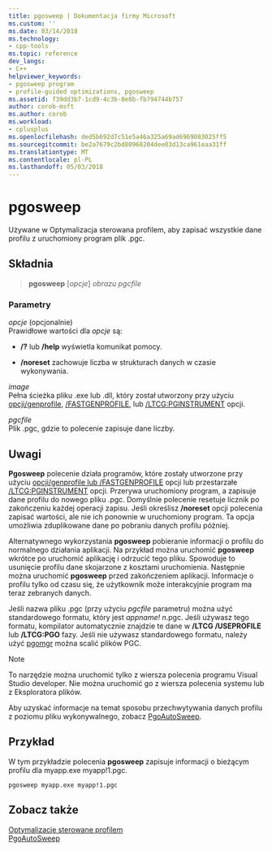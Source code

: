 ```yaml
---
title: pgosweep | Dokumentacja firmy Microsoft
ms.custom: ''
ms.date: 03/14/2018
ms.technology:
- cpp-tools
ms.topic: reference
dev_langs:
- C++
helpviewer_keywords:
- pgosweep program
- profile-guided optimizations, pgosweep
ms.assetid: f39dd3b7-1cd9-4c3b-8e8b-fb794744b757
author: corob-msft
ms.author: corob
ms.workload:
- cplusplus
ms.openlocfilehash: ded5b692d7c51e5a46a325a69ad6969083025ff5
ms.sourcegitcommit: be2a7679c2bd80968204dee03d13ca961eaa31ff
ms.translationtype: MT
ms.contentlocale: pl-PL
ms.lasthandoff: 05/03/2018
---
```

# <a name="pgosweep"></a>pgosweep

Używane w Optymalizacja sterowana profilem, aby zapisać wszystkie dane profilu z uruchomiony program plik .pgc.

## <a name="syntax"></a>Składnia

> **pgosweep** [*opcje*] *obrazu* *pgcfile*

### <a name="parameters"></a>Parametry

*opcje* (opcjonalnie)<br/>
Prawidłowe wartości dla *opcje* są:

- **/?** lub **/help** wyświetla komunikat pomocy.

- **/noreset** zachowuje liczba w strukturach danych w czasie wykonywania.

*image*<br/>
Pełna ścieżka pliku .exe lub .dll, który został utworzony przy użyciu [opcji/genprofile](genprofile-fastgenprofile-generate-profiling-instrumented-build.md), [/FASTGENPROFILE](genprofile-fastgenprofile-generate-profiling-instrumented-build.md), lub [/LTCG:PGINSTRUMENT](ltcg-link-time-code-generation.md) opcji.

*pgcfile*<br/>
Plik .pgc, gdzie to polecenie zapisuje dane liczby.

## <a name="remarks"></a>Uwagi

**Pgosweep** polecenie działa programów, które zostały utworzone przy użyciu [opcji/genprofile lub /FASTGENPROFILE](genprofile-fastgenprofile-generate-profiling-instrumented-build.md) opcji lub przestarzałe [/LTCG:PGINSTRUMENT](ltcg-link-time-code-generation.md) opcji. Przerywa uruchomiony program, a zapisuje dane profilu do nowego pliku .pgc. Domyślnie polecenie resetuje licznik po zakończeniu każdej operacji zapisu. Jeśli określisz **/noreset** opcji polecenia zapisać wartości, ale nie ich ponownie w uruchomiony program. Ta opcja umożliwia zduplikowane dane po pobraniu danych profilu później.

Alternatywnego wykorzystania **pgosweep** pobieranie informacji o profilu do normalnego działania aplikacji. Na przykład można uruchomić **pgosweep** wkrótce po uruchomić aplikację i odrzucić tego pliku. Spowoduje to usunięcie profilu dane skojarzone z kosztami uruchomienia. Następnie można uruchomić **pgosweep** przed zakończeniem aplikacji. Informacje o profilu tylko od czasu się, że użytkownik może interakcyjnie program ma teraz zebranych danych.

Jeśli nazwa pliku .pgc (przy użyciu *pgcfile* parametru) można użyć standardowego formatu, który jest *appname! n*.pgc. Jeśli używasz tego formatu, kompilator automatycznie znajdzie te dane w **/LTCG /USEPROFILE** lub **/LTCG:PGO** fazy. Jeśli nie używasz standardowego formatu, należy użyć [pgomgr](pgomgr.md) można scalić plików PGC.

> [!NOTE]
> To narzędzie można uruchomić tylko z wiersza polecenia programu Visual Studio developer. Nie można uruchomić go z wiersza polecenia systemu lub z Eksploratora plików.

Aby uzyskać informacje na temat sposobu przechwytywania danych profilu z poziomu pliku wykonywalnego, zobacz [PgoAutoSweep](pgoautosweep.md).

## <a name="example"></a>Przykład

W tym przykładzie polecenia **pgosweep** zapisuje informacji o bieżącym profilu dla myapp.exe myapp!1.pgc.

`pgosweep myapp.exe myapp!1.pgc`

## <a name="see-also"></a>Zobacz także

[Optymalizacje sterowane profilem](profile-guided-optimizations.md)<br/>
[PgoAutoSweep](pgoautosweep.md)<br/>

